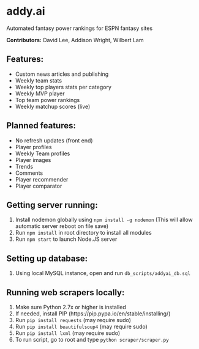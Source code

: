 # addy.ai
Automated fantasy power rankings for ESPN fantasy sites

<b>Contributors:</b> David Lee, Addison Wright, Wilbert Lam<br>

<h2>Features:</h2>
<ul>
  <li>Custom news articles and publishing</li>
  <li>Weekly team stats</li>
  <li>Weekly top players stats per category</li>
  <li>Weekly MVP player</li>
  <li>Top team power rankings</li>
  <li>Weekly matchup scores (live)</li>
</ul>

<h2>Planned features:</h2>
<ul>
  <li>No refresh updates (front end)</li>
  <li>Player profiles</li>
  <li>Weekly Team profiles</li>
  <li>Player images</li>
  <li>Trends</li>
  <li>Comments</li>
  <li>Player recommender</li>
  <li>Player comparator</li>
</ul>

<h2>Getting server running:</h2>
<ol>
  <li>Install nodemon globally using <code>npm install -g nodemon</code> (This will allow automatic server reboot on file save)</li>
  <li>Run <code>npm install</code> in root directory to install all modules</li>
  <li>Run <code>npm start</code> to launch Node.JS server</li>
</ol>

<h2>Setting up database:</h2>
<ol>
  <li>Using local MySQL instance, open and run <code>db_scripts/addyai_db.sql</code></li>
</ol>

<h2>Running web scrapers locally:</h2>
<ol>
  <li>Make sure Python 2.7x or higher is installed</li>
  <li>If needed, install PIP (https://pip.pypa.io/en/stable/installing/)</li>
  <li>Run <code>pip install requests</code> (may require sudo)</li>
  <li>Run <code>pip install beautifulsoup4</code> (may require sudo)</li>
  <li>Run <code>pip install lxml</code> (may require sudo)</li>
  <li>To run script, go to root and type <code>python scraper/scraper.py</code></li>
</ol>
